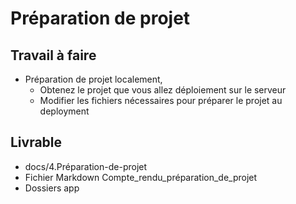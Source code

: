# Préparation de projet

## Travail à faire
- Préparation de projet localement,
  - Obtenez le projet que vous allez déploiement sur le serveur
  - Modifier les fichiers nécessaires pour préparer le projet au deployment

## Livrable
- docs/4.Préparation-de-projet
- Fichier Markdown Compte_rendu_préparation_de_projet
- Dossiers app
